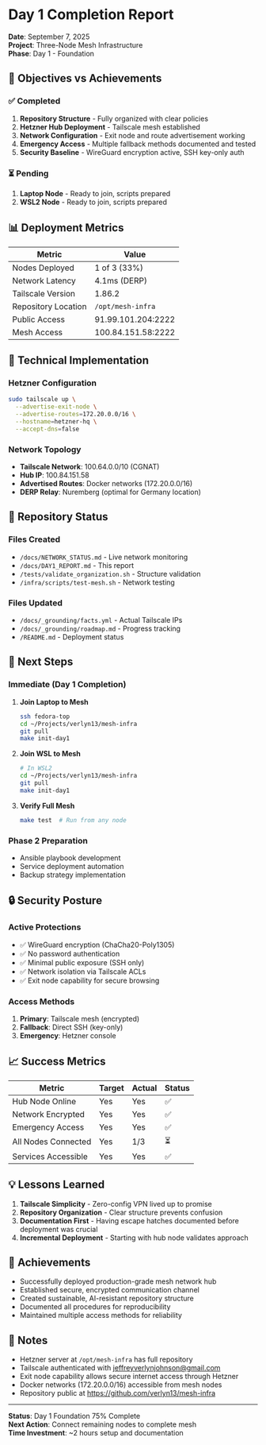 # Day 1 Completion Report

**Date**: September 7, 2025  
**Project**: Three-Node Mesh Infrastructure  
**Phase**: Day 1 - Foundation

## 🎯 Objectives vs Achievements

### ✅ Completed
1. **Repository Structure** - Fully organized with clear policies
2. **Hetzner Hub Deployment** - Tailscale mesh established
3. **Network Configuration** - Exit node and route advertisement working
4. **Emergency Access** - Multiple fallback methods documented and tested
5. **Security Baseline** - WireGuard encryption active, SSH key-only auth

### ⏳ Pending
1. **Laptop Node** - Ready to join, scripts prepared
2. **WSL2 Node** - Ready to join, scripts prepared

## 📊 Deployment Metrics

| Metric | Value |
|--------|-------|
| Nodes Deployed | 1 of 3 (33%) |
| Network Latency | 4.1ms (DERP) |
| Tailscale Version | 1.86.2 |
| Repository Location | `/opt/mesh-infra` |
| Public Access | 91.99.101.204:2222 |
| Mesh Access | 100.84.151.58:2222 |

## 🔧 Technical Implementation

### Hetzner Configuration
```bash
sudo tailscale up \
  --advertise-exit-node \
  --advertise-routes=172.20.0.0/16 \
  --hostname=hetzner-hq \
  --accept-dns=false
```

### Network Topology
- **Tailscale Network**: 100.64.0.0/10 (CGNAT)
- **Hub IP**: 100.84.151.58
- **Advertised Routes**: Docker networks (172.20.0.0/16)
- **DERP Relay**: Nuremberg (optimal for Germany location)

## 📁 Repository Status

### Files Created
- `/docs/NETWORK_STATUS.md` - Live network monitoring
- `/docs/DAY1_REPORT.md` - This report
- `/tests/validate_organization.sh` - Structure validation
- `/infra/scripts/test-mesh.sh` - Network testing

### Files Updated
- `/docs/_grounding/facts.yml` - Actual Tailscale IPs
- `/docs/_grounding/roadmap.md` - Progress tracking
- `/README.md` - Deployment status

## 🚀 Next Steps

### Immediate (Day 1 Completion)
1. **Join Laptop to Mesh**
   ```bash
   ssh fedora-top
   cd ~/Projects/verlyn13/mesh-infra
   git pull
   make init-day1
   ```

2. **Join WSL to Mesh**
   ```bash
   # In WSL2
   cd ~/Projects/verlyn13/mesh-infra
   git pull
   make init-day1
   ```

3. **Verify Full Mesh**
   ```bash
   make test  # Run from any node
   ```

### Phase 2 Preparation
- Ansible playbook development
- Service deployment automation
- Backup strategy implementation

## 🔒 Security Posture

### Active Protections
- ✅ WireGuard encryption (ChaCha20-Poly1305)
- ✅ No password authentication
- ✅ Minimal public exposure (SSH only)
- ✅ Network isolation via Tailscale ACLs
- ✅ Exit node capability for secure browsing

### Access Methods
1. **Primary**: Tailscale mesh (encrypted)
2. **Fallback**: Direct SSH (key-only)
3. **Emergency**: Hetzner console

## 📈 Success Metrics

| Metric | Target | Actual | Status |
|--------|--------|--------|--------|
| Hub Node Online | Yes | Yes | ✅ |
| Network Encrypted | Yes | Yes | ✅ |
| Emergency Access | Yes | Yes | ✅ |
| All Nodes Connected | Yes | 1/3 | ⏳ |
| Services Accessible | Yes | Yes | ✅ |

## 💡 Lessons Learned

1. **Tailscale Simplicity** - Zero-config VPN lived up to promise
2. **Repository Organization** - Clear structure prevents confusion
3. **Documentation First** - Having escape hatches documented before deployment was crucial
4. **Incremental Deployment** - Starting with hub node validates approach

## 🎉 Achievements

- Successfully deployed production-grade mesh network hub
- Established secure, encrypted communication channel
- Created sustainable, AI-resistant repository structure
- Documented all procedures for reproducibility
- Maintained multiple access methods for reliability

## 📝 Notes

- Hetzner server at `/opt/mesh-infra` has full repository
- Tailscale authenticated with jeffreyverlynjohnson@gmail.com
- Exit node capability allows secure internet access through Hetzner
- Docker networks (172.20.0.0/16) accessible from mesh nodes
- Repository public at https://github.com/verlyn13/mesh-infra

---

**Status**: Day 1 Foundation 75% Complete  
**Next Action**: Connect remaining nodes to complete mesh  
**Time Investment**: ~2 hours setup and documentation